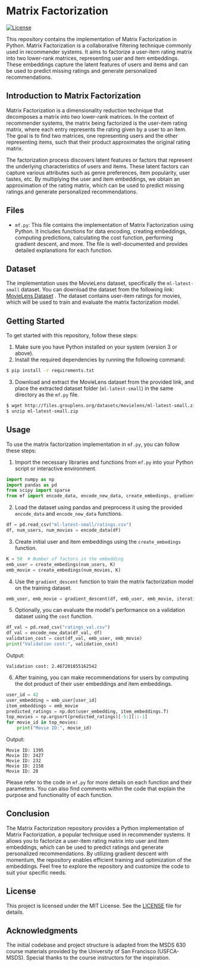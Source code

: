 # Matrix Factorization
[![License](https://img.shields.io/badge/license-MIT-blue.svg)](https://opensource.org/licenses/MIT)

This repository contains the implementation of Matrix Factorization in Python. Matrix Factorization is a collaborative filtering technique commonly used in recommender systems. It aims to factorize a user-item rating matrix into two lower-rank matrices, representing user and item embeddings. These embeddings capture the latent features of users and items and can be used to predict missing ratings and generate personalized recommendations.

## Introduction to Matrix Factorization
Matrix Factorization is a dimensionality reduction technique that decomposes a matrix into two lower-rank matrices. In the context of recommender systems, the matrix being factorized is the user-item rating matrix, where each entry represents the rating given by a user to an item. The goal is to find two matrices, one representing users and the other representing items, such that their product approximates the original rating matrix.

The factorization process discovers latent features or factors that represent the underlying characteristics of users and items. These latent factors can capture various attributes such as genre preferences, item popularity, user tastes, etc. By multiplying the user and item embeddings, we obtain an approximation of the rating matrix, which can be used to predict missing ratings and generate personalized recommendations.

## Files
- `mf.py`: This file contains the implementation of Matrix Factorization using Python. It includes functions for data encoding, creating embeddings, computing predictions, calculating the cost function, performing gradient descent, and more. The file is well-documented and provides detailed explanations for each function.

## Dataset
The implementation uses the MovieLens dataset, specifically the `ml-latest-small` dataset. You can download the dataset from the following link: [MovieLens Dataset](http://files.grouplens.org/datasets/movielens/ml-latest-small.zip) . The dataset contains user-item ratings for movies, which will be used to train and evaluate the matrix factorization model.

## Getting Started
To get started with this repository, follow these steps:

1. Make sure you have Python installed on your system (version 3 or above).
2. Install the required dependencies by running the following command:
```bash
$ pip install -r requirements.txt
```
3. Download and extract the MovieLens dataset from the provided link, and place the extracted dataset folder (`ml-latest-small`) in the same directory as the `mf.py` file.
```bash
$ wget http://files.grouplens.org/datasets/movielens/ml-latest-small.zip
$ unzip ml-latest-small.zip
```

## Usage
To use the matrix factorization implementation in `mf.py`, you can follow these steps:

1. Import the necessary libraries and functions from `mf.py` into your Python script or interactive environment.
```python
import numpy as np
import pandas as pd
from scipy import sparse
from mf import encode_data, encode_new_data, create_embedings, gradient_descent, cost
```

2. Load the dataset using pandas and preprocess it using the provided `encode_data` and `encode_new_data` functions. 
```python
df = pd.read_csv("ml-latest-small/ratings.csv")
df, num_users, num_movies = encode_data(df)
```

3. Create initial user and item embeddings using the `create_embedings` function. 
```python
K = 50  # Number of factors in the embedding
emb_user = create_embedings(num_users, K)
emb_movie = create_embedings(num_movies, K)
```

4. Use the `gradient_descent` function to train the matrix factorization model on the training dataset. 
```python
emb_user, emb_movie = gradient_descent(df, emb_user, emb_movie, iterations=2000, learning_rate=1, df_val=None)
```

5. Optionally, you can evaluate the model's performance on a validation dataset using the `cost` function.
```python
df_val = pd.read_csv("ratings_val.csv")
df_val = encode_new_data(df_val, df)
validation_cost = cost(df_val, emb_user, emb_movie)
print("Validation cost:", validation_cost)
```
Output:
```
Validation cost: 2.467201855162542
```

6. After training, you can make recommendations for users by computing the dot product of their user embeddings and item embeddings.
```python
user_id = 42
user_embedding = emb_user[user_id]
item_embeddings = emb_movie
predicted_ratings = np.dot(user_embedding, item_embeddings.T)
top_movies = np.argsort(predicted_ratings)[-5:][::-1]
for movie_id in top_movies:
    print("Movie ID:", movie_id)
```
Output:
```
Movie ID: 1395
Movie ID: 2427
Movie ID: 232
Movie ID: 2158
Movie ID: 28
```

Please refer to the code in `mf.py` for more details on each function and their parameters. You can also find comments within the code that explain the purpose and functionality of each function.

## Conclusion
The Matrix Factorization repository provides a Python implementation of Matrix Factorization, a popular technique used in recommender systems. It allows you to factorize a user-item rating matrix into user and item embeddings, which can be used to predict ratings and generate personalized recommendations. By utilizing gradient descent with momentum, the repository enables efficient training and optimization of the embeddings. Feel free to explore the repository and customize the code to suit your specific needs.

## License
This project is licensed under the MIT License. See the [LICENSE](LICENSE) file for details.

## Acknowledgments
The initial codebase and project structure is adapted from the MSDS 630 course materials provided by the University of San Francisco (USFCA-MSDS). Special thanks to the course instructors for the inspiration.
